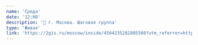 ```yaml
---
name: 'Среда'
date: '12:00'
description: '📍 г. Москва. Шаговая группа'
type: 'Живая'
link: 'https://2gis.ru/moscow/inside/4504235282805560?utm_referrer=https%3a%2f%2finternetaddicts.ru%2f&fa821dba_ipp_key=v1675869408712%2Fv33947245ba5adc7a72e273%2FDlq34nnVp7DCeNv8PWdapQ%3d%3d&fa821dba_ipp_uid=1671181696020%2fCdsnCwQhLNuooU3x%2fg2jA6oWiM3uYDU%2fEIUuClg%3d%3d'
---
```

